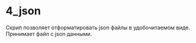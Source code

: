 # 4_json

Скрип позволяет отформатировать json файлы в удобочитаемом виде.
Принимает файл с json данными.
